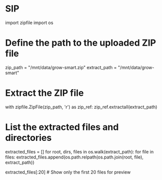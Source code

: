 # SIP
import zipfile
import os

# Define the path to the uploaded ZIP file
zip_path = "/mnt/data/grow-smart.zip"
extract_path = "/mnt/data/grow-smart"

# Extract the ZIP file
with zipfile.ZipFile(zip_path, 'r') as zip_ref:
    zip_ref.extractall(extract_path)

# List the extracted files and directories
extracted_files = []
for root, dirs, files in os.walk(extract_path):
    for file in files:
        extracted_files.append(os.path.relpath(os.path.join(root, file), extract_path))

extracted_files[:20]  # Show only the first 20 files for preview
